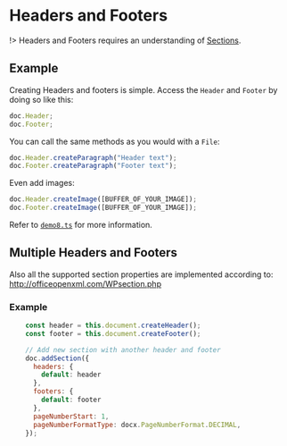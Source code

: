 # Headers and Footers

!> Headers and Footers requires an understanding of [Sections](usage/sections.md).

## Example

Creating Headers and footers is simple. Access the `Header` and `Footer` by doing so like this:

```js
doc.Header;
doc.Footer;
```

You can call the same methods as you would with a `File`:

```js
doc.Header.createParagraph("Header text");
doc.Footer.createParagraph("Footer text");
```

Even add images:

```js
doc.Header.createImage([BUFFER_OF_YOUR_IMAGE]);
doc.Footer.createImage([BUFFER_OF_YOUR_IMAGE]);
```

Refer to [`demo8.ts`](https://github.com/dolanmiu/docx/blob/master/demo/demo8.ts) for more information.

## Multiple Headers and Footers

Also all the supported section properties are implemented according to: http://officeopenxml.com/WPsection.php

### Example

```js
    const header = this.document.createHeader();
    const footer = this.document.createFooter();

    // Add new section with another header and footer
    doc.addSection({
      headers: {
        default: header
      },
      footers: {
        default: footer
      },
      pageNumberStart: 1,
      pageNumberFormatType: docx.PageNumberFormat.DECIMAL,
    });
```


